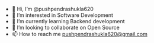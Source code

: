 - 👋 Hi, I’m @pushpendrashukla620
- 👀 I’m interested in Software Development
- 🌱 I’m currently learning Backend development
- 💞️ I’m looking to collaborate on Open Source
- 📫 How to reach me pushpendrashukla620@gmail.com

<!---
pushpendrashukla620/pushpendrashukla620 is a ✨ special ✨ repository because its `README.md` (this file) appears on your GitHub profile.
You can click the Preview link to take a look at your changes.
--->

